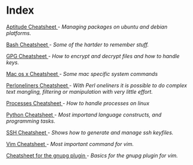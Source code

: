 Index
=====

[ Aptitude Cheatsheet ]( aptitude.html )  - _Managing packages on ubuntu and debian platforms._

[ Bash Cheatsheet ]( bash.html )  - _Some of the hartder to remember stuff._

[ GPG Cheatsheet ]( gpg.html )  - _How to encrypt and decrypt files and how to handle keys._

[ Mac os x Cheatsheet ]( macosx.html )  - _Some mac specific system commands_

[ Perloneliners Cheatsheet ]( perloneliners.html )  - _With Perl oneliners it is possible to do complex text mangling, filtering or manipulation with very little effort._

[ Processes Cheatsheet ]( processes.html )  - _How to handle processes on linux_

[ Python Cheatsheet ]( python.html )  - _Most importand language constructs, and programming tasks._

[ SSH Cheatsheet ]( ssh.html )  - _Shows how to generate and manage ssh keyfiles._

[ Vim Cheatsheet ]( vim.html )  - _Most important command for vim._

[ Cheatsheet for the gnupg plugin ]( vimgnupg.html )  - _Basics for the gnupg plugin for vim._

